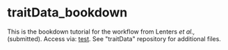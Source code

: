 # traitData_bookdown
This is the bookdown tutorial for the workflow from Lenters *et al.,* (submitted). Access via: [test](traitData/docs). See "traitData" repository for additional files.

